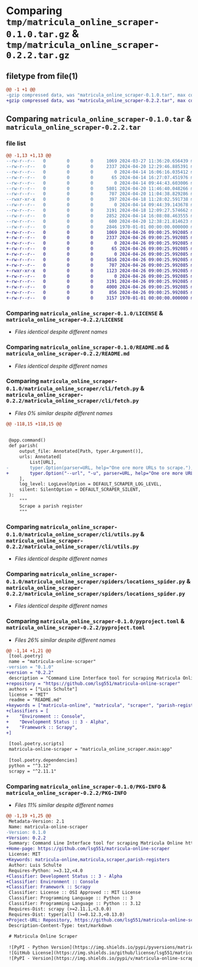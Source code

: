 # Comparing `tmp/matricula_online_scraper-0.1.0.tar.gz` & `tmp/matricula_online_scraper-0.2.2.tar.gz`

## filetype from file(1)

```diff
@@ -1 +1 @@
-gzip compressed data, was "matricula_online_scraper-0.1.0.tar", max compression
+gzip compressed data, was "matricula_online_scraper-0.2.2.tar", max compression
```

## Comparing `matricula_online_scraper-0.1.0.tar` & `matricula_online_scraper-0.2.2.tar`

### file list

```diff
@@ -1,13 +1,13 @@
--rw-r--r--   0        0        0     1069 2024-03-27 11:36:20.656439 matricula_online_scraper-0.1.0/LICENSE
--rw-r--r--   0        0        0     2337 2024-04-20 12:29:46.885391 matricula_online_scraper-0.1.0/README.md
--rw-r--r--   0        0        0        0 2024-04-14 16:06:16.035412 matricula_online_scraper-0.1.0/matricula_online_scraper/__init__.py
--rw-r--r--   0        0        0       65 2024-04-14 16:27:07.451976 matricula_online_scraper-0.1.0/matricula_online_scraper/__main__.py
--rw-r--r--   0        0        0        0 2024-04-14 09:44:43.603006 matricula_online_scraper-0.1.0/matricula_online_scraper/cli/__init__.py
--rw-r--r--   0        0        0     5801 2024-04-20 11:46:40.048266 matricula_online_scraper-0.1.0/matricula_online_scraper/cli/fetch.py
--rw-r--r--   0        0        0      707 2024-04-20 11:04:38.829286 matricula_online_scraper-0.1.0/matricula_online_scraper/cli/utils.py
--rwxr-xr-x   0        0        0      397 2024-04-18 11:28:02.591738 matricula_online_scraper-0.1.0/matricula_online_scraper/main.py
--rw-r--r--   0        0        0        0 2024-04-14 09:44:39.143678 matricula_online_scraper-0.1.0/matricula_online_scraper/spiders/__init__.py
--rw-r--r--   0        0        0     3191 2024-04-18 12:09:27.574662 matricula_online_scraper-0.1.0/matricula_online_scraper/spiders/locations_spider.py
--rw-r--r--   0        0        0     2852 2024-04-14 16:08:08.463555 matricula_online_scraper-0.1.0/matricula_online_scraper/spiders/parish_registers_spider.py
--rw-r--r--   0        0        0      600 2024-04-20 12:38:21.814623 matricula_online_scraper-0.1.0/pyproject.toml
--rw-r--r--   0        0        0     2846 1970-01-01 00:00:00.000000 matricula_online_scraper-0.1.0/PKG-INFO
+-rw-r--r--   0        0        0     1069 2024-04-26 09:00:25.992085 matricula_online_scraper-0.2.2/LICENSE
+-rw-r--r--   0        0        0     2337 2024-04-26 09:00:25.992085 matricula_online_scraper-0.2.2/README.md
+-rw-r--r--   0        0        0        0 2024-04-26 09:00:25.992085 matricula_online_scraper-0.2.2/matricula_online_scraper/__init__.py
+-rw-r--r--   0        0        0       65 2024-04-26 09:00:25.992085 matricula_online_scraper-0.2.2/matricula_online_scraper/__main__.py
+-rw-r--r--   0        0        0        0 2024-04-26 09:00:25.992085 matricula_online_scraper-0.2.2/matricula_online_scraper/cli/__init__.py
+-rw-r--r--   0        0        0     5816 2024-04-26 09:00:25.992085 matricula_online_scraper-0.2.2/matricula_online_scraper/cli/fetch.py
+-rw-r--r--   0        0        0      707 2024-04-26 09:00:25.992085 matricula_online_scraper-0.2.2/matricula_online_scraper/cli/utils.py
+-rwxr-xr-x   0        0        0     1123 2024-04-26 09:00:25.992085 matricula_online_scraper-0.2.2/matricula_online_scraper/main.py
+-rw-r--r--   0        0        0        0 2024-04-26 09:00:25.992085 matricula_online_scraper-0.2.2/matricula_online_scraper/spiders/__init__.py
+-rw-r--r--   0        0        0     3191 2024-04-26 09:00:25.992085 matricula_online_scraper-0.2.2/matricula_online_scraper/spiders/locations_spider.py
+-rw-r--r--   0        0        0     4000 2024-04-26 09:00:25.992085 matricula_online_scraper-0.2.2/matricula_online_scraper/spiders/parish_registers_spider.py
+-rw-r--r--   0        0        0      856 2024-04-26 09:00:25.992085 matricula_online_scraper-0.2.2/pyproject.toml
+-rw-r--r--   0        0        0     3157 1970-01-01 00:00:00.000000 matricula_online_scraper-0.2.2/PKG-INFO
```

### Comparing `matricula_online_scraper-0.1.0/LICENSE` & `matricula_online_scraper-0.2.2/LICENSE`

 * *Files identical despite different names*

### Comparing `matricula_online_scraper-0.1.0/README.md` & `matricula_online_scraper-0.2.2/README.md`

 * *Files identical despite different names*

### Comparing `matricula_online_scraper-0.1.0/matricula_online_scraper/cli/fetch.py` & `matricula_online_scraper-0.2.2/matricula_online_scraper/cli/fetch.py`

 * *Files 0% similar despite different names*

```diff
@@ -118,15 +118,15 @@
 
 
 @app.command()
 def parish(
     output_file: Annotated[Path, typer.Argument()],
     urls: Annotated[
         List[URL],
-        typer.Option(parser=URL, help="One ore more URLs to scrape."),
+        typer.Option("--url", "-u", parser=URL, help="One ore more URLs to scrape."),
     ],
     log_level: LogLevelOption = DEFAULT_SCRAPER_LOG_LEVEL,
     silent: SilentOption = DEFAULT_SCRAPER_SILENT,
 ):
     """
     Scrape a parish register
     """
```

### Comparing `matricula_online_scraper-0.1.0/matricula_online_scraper/cli/utils.py` & `matricula_online_scraper-0.2.2/matricula_online_scraper/cli/utils.py`

 * *Files identical despite different names*

### Comparing `matricula_online_scraper-0.1.0/matricula_online_scraper/spiders/locations_spider.py` & `matricula_online_scraper-0.2.2/matricula_online_scraper/spiders/locations_spider.py`

 * *Files identical despite different names*

### Comparing `matricula_online_scraper-0.1.0/pyproject.toml` & `matricula_online_scraper-0.2.2/pyproject.toml`

 * *Files 26% similar despite different names*

```diff
@@ -1,14 +1,21 @@
 [tool.poetry]
 name = "matricula-online-scraper"
-version = "0.1.0"
+version = "0.2.2"
 description = "Command Line Interface tool for scraping Matricula Online https://data.matricula-online.eu."
+repository = "https://github.com/lsg551/matricula-online-scraper"
 authors = ["Luis Schulte"]
 license = "MIT"
 readme = "README.md"
+keywords = ["matricula-online", "matricula", "scraper", "parish-registers"]
+classifiers = [
+    "Environment :: Console",
+    "Development Status :: 3 - Alpha",
+    "Framework :: Scrapy",
+]
 
 [tool.poetry.scripts]
 matricula-online-scraper = "matricula_online_scraper.main:app"
 
 [tool.poetry.dependencies]
 python = "^3.12"
 scrapy = "^2.11.1"
```

### Comparing `matricula_online_scraper-0.1.0/PKG-INFO` & `matricula_online_scraper-0.2.2/PKG-INFO`

 * *Files 11% similar despite different names*

```diff
@@ -1,19 +1,25 @@
 Metadata-Version: 2.1
 Name: matricula-online-scraper
-Version: 0.1.0
+Version: 0.2.2
 Summary: Command Line Interface tool for scraping Matricula Online https://data.matricula-online.eu.
+Home-page: https://github.com/lsg551/matricula-online-scraper
 License: MIT
+Keywords: matricula-online,matricula,scraper,parish-registers
 Author: Luis Schulte
 Requires-Python: >=3.12,<4.0
+Classifier: Development Status :: 3 - Alpha
+Classifier: Environment :: Console
+Classifier: Framework :: Scrapy
 Classifier: License :: OSI Approved :: MIT License
 Classifier: Programming Language :: Python :: 3
 Classifier: Programming Language :: Python :: 3.12
 Requires-Dist: scrapy (>=2.11.1,<3.0.0)
 Requires-Dist: typer[all] (>=0.12.3,<0.13.0)
+Project-URL: Repository, https://github.com/lsg551/matricula-online-scraper
 Description-Content-Type: text/markdown
 
 # Matricula Online Scraper
 
 ![PyPI - Python Version](https://img.shields.io/pypi/pyversions/matricula-online-scraper?logo=python)
 ![GitHub License](https://img.shields.io/github/license/lsg551/matricula-online-scraper?logo=pypi)
 ![PyPI - Version](https://img.shields.io/pypi/v/matricula-online-scraper?logo=pypi)
```

